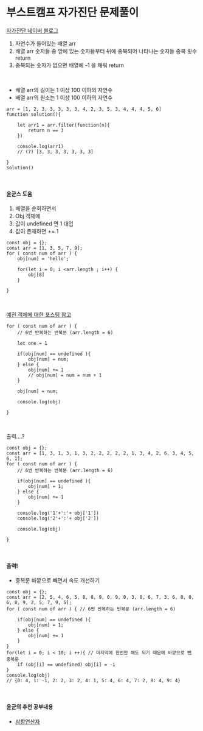 # 부스트캠프 자가진단 문제풀이

[자가진단 네이버 블로그](https://blog.naver.com/boostcamp_official/221978031932)

1. 자연수가 들어있는 배열 arr
2. 배열 arr 숫자들 중 앞에 있는 숫자들부터 뒤에 중복되어 나타나는 숫자들 중복 횟수 return
3. 중복되는 숫자가 없으면 배열에 -1 을 채워 return

<br>

- 배열 arr의 길이는 1 이상 100 이하의 자연수
- 배열 arr의 원소는 1 이상 100 이하의 자연수

```
arr = [1, 2, 3, 3, 3, 3, 3, 4, 2, 3, 5, 3, 4, 4, 4, 5, 6]
function solution(){

    let arr1 = arr.filter(function(n){
        return n == 3
    })

    console.log(arr1) 
    // (7) [3, 3, 3, 3, 3, 3, 3]

}
solution()
```
<br>

#### 윤군스 도움
1. 배열을 순회하면서
2. Obj 객체에
3. 값이 undefined 면 1 대입
4. 값이 존재하면 += 1
```
const obj = {};
const arr = [1, 3, 5, 7, 9];
for ( const num of arr ) {
    obj[num] = 'hello';

    for(let i = 0; i <arr.length ; i++) {
        obj[8]
    }

}
```
<br>

[예전 객체에 대한 포스팅 참고](https://blog.naver.com/thgus2270/222286112950)

```
for ( const num of arr ) {
    // 6번 반복하는 반복분 (arr.length = 6)

    let one = 1
    
    if(obj[num] == undefined ){
        obj[num] = num;
    } else {
        obj[num] += 1
        // obj[num] = num = num + 1 
    }

    obj[num] = num;

    console.log(obj)

}
```
<br>

출력....?
```
const obj = {};
const arr = [1, 3, 1, 3, 1, 3, 2, 2, 2, 2, 2, 1, 3, 4, 2, 6, 3, 4, 5, 6, 1];
for ( const num of arr ) {
    // 6번 반복하는 반복분 (arr.length = 6)
    
    if(obj[num] == undefined ){
        obj[num] = 1;
    } else {
        obj[num] += 1
    }

    console.log('1'+':'+ obj['1'])
    console.log('2'+':'+ obj['2'])

    console.log(obj)

}

```
<br>

#### 출력!
- 중복문 바깥으로 빼면서 속도 개선하기
```
const obj = {};
const arr = [2, 5, 4, 6, 5, 8, 8, 9, 0, 9, 0, 3, 0, 6, 7, 3, 6, 8, 0, 6, 8, 9, 2, 5, 7, 9, 5];
for ( const num of arr ) { // 6번 반복하는 반복분 (arr.length = 6)
    
    if(obj[num] == undefined ){
        obj[num] = 1;
    } else {
        obj[num] += 1
    }
}
for(let i = 0; i < 10; i ++){ // 마지막에 한번만 해도 되기 때문에 바깥으로 뺀 중복문
    if (obj[i] == undefined) obj[i] = -1
}
console.log(obj)
// {0: 4, 1: -1, 2: 2, 3: 2, 4: 1, 5: 4, 6: 4, 7: 2, 8: 4, 9: 4}
```
<br>

#### 윤군의 추천 공부내용
- [삼항연산자](https://developer.mozilla.org/ko/docs/Web/JavaScript/Reference/Operators/Conditional_Operator)
